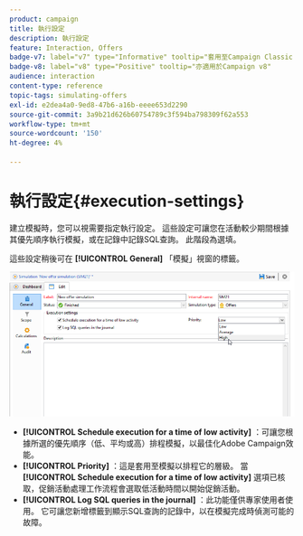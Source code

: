 ```yaml
---
product: campaign
title: 執行設定
description: 執行設定
feature: Interaction, Offers
badge-v7: label="v7" type="Informative" tooltip="套用至Campaign Classic v7"
badge-v8: label="v8" type="Positive" tooltip="亦適用於Campaign v8"
audience: interaction
content-type: reference
topic-tags: simulating-offers
exl-id: e2dea4a0-9ed8-47b6-a16b-eeee653d2290
source-git-commit: 3a9b21d626b60754789c3f594ba798309f62a553
workflow-type: tm+mt
source-wordcount: '150'
ht-degree: 4%

---
```


# 執行設定{#execution-settings}



建立模擬時，您可以視需要指定執行設定。 這些設定可讓您在活動較少期間根據其優先順序執行模擬，或在記錄中記錄SQL查詢。 此階段為選填。

這些設定稍後可在 **[!UICONTROL General]** 「模擬」視窗的標籤。

![](assets/offer_simulation_008.png)

* **[!UICONTROL Schedule execution for a time of low activity]** ：可讓您根據所選的優先順序（低、平均或高）排程模擬，以最佳化Adobe Campaign效能。
* **[!UICONTROL Priority]** ：這是套用至模擬以排程它的層級。 當 **[!UICONTROL Schedule execution for a time of low activity]** 選項已核取，促銷活動處理工作流程會選取低活動時間以開始促銷活動。
* **[!UICONTROL Log SQL queries in the journal]** ：此功能僅供專家使用者使用。 它可讓您新增標籤到顯示SQL查詢的記錄中，以在模擬完成時偵測可能的故障。
